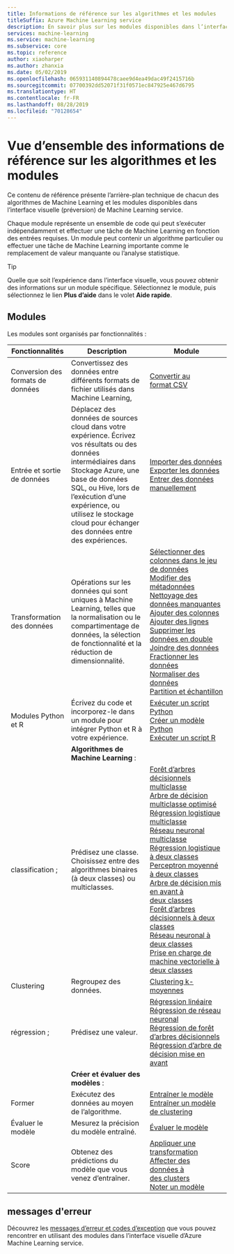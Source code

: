 ```yaml
---
title: Informations de référence sur les algorithmes et les modules
titleSuffix: Azure Machine Learning service
description: En savoir plus sur les modules disponibles dans l’interface visuelle Azure Machine Learning
services: machine-learning
ms.service: machine-learning
ms.subservice: core
ms.topic: reference
author: xiaoharper
ms.author: zhanxia
ms.date: 05/02/2019
ms.openlocfilehash: 065931140894478caee9d4ea49dac49f2415716b
ms.sourcegitcommit: 07700392dd52071f31f0571ec847925e467d6795
ms.translationtype: HT
ms.contentlocale: fr-FR
ms.lasthandoff: 08/28/2019
ms.locfileid: "70128654"
---
```

# <a name="algorithm--module-reference-overview"></a>Vue d’ensemble des informations de référence sur les algorithmes et les modules

Ce contenu de référence présente l’arrière-plan technique de chacun des algorithmes de Machine Learning et les modules disponibles dans l’interface visuelle (préversion) de Machine Learning service.

Chaque module représente un ensemble de code qui peut s’exécuter indépendamment et effectuer une tâche de Machine Learning en fonction des entrées requises. Un module peut contenir un algorithme particulier ou effectuer une tâche de Machine Learning importante comme le remplacement de valeur manquante ou l’analyse statistique.

> [!TIP]
> Quelle que soit l’expérience dans l’interface visuelle, vous pouvez obtenir des informations sur un module spécifique. Sélectionnez le module, puis sélectionnez le lien **Plus d’aide** dans le volet **Aide rapide**.

## <a name="modules"></a>Modules

Les modules sont organisés par fonctionnalités :

| Fonctionnalités | Description | Module |
| --- |--- | ---- |
| Conversion des formats de données | Convertissez des données entre différents formats de fichier utilisés dans Machine Learning, | [Convertir au format CSV](convert-to-csv.md) |
| Entrée et sortie de données | Déplacez des données de sources cloud dans votre expérience. Écrivez vos résultats ou des données intermédiaires dans Stockage Azure, une base de données SQL, ou Hive, lors de l’exécution d’une expérience, ou utilisez le stockage cloud pour échanger des données entre des expériences.  | [Importer des données](import-data.md)<br/>[Exporter les données](export-data.md)<br/>[Entrer des données manuellement](enter-data-manually.md) |
| Transformation des données | Opérations sur les données qui sont uniques à Machine Learning, telles que la normalisation ou le compartimentage de données, la sélection de fonctionnalité et la réduction de dimensionnalité.| [Sélectionner des colonnes dans le jeu de données](select-columns-in-dataset.md) <br/> [Modifier des métadonnées](edit-metadata.md) <br/> [Nettoyage des données manquantes](clean-missing-data.md) <br/> [Ajouter des colonnes](add-columns.md) <br/> [Ajouter des lignes](add-rows.md) <br/> [Supprimer les données en double](remove-duplicate-rows.md) <br/> [Joindre des données](join-data.md) <br/> [Fractionner les données](split-data.md) <br/> [Normaliser des données](normalize-data.md) <br/> [Partition et échantillon](partition-and-sample.md) |
| Modules Python et R | Écrivez du code et incorporez-le dans un module pour intégrer Python et R à votre expérience. | [Exécuter un script Python](execute-python-script.md)   <br/> [Créer un modèle Python](create-python-model.md) <br/> [Exécuter un script R](execute-r-script.md)
|  | **Algorithmes de Machine Learning** : | |
| classification ; | Prédisez une classe.  Choisissez entre des algorithmes binaires (à deux classes) ou multiclasses.| [Forêt d’arbres décisionnels multiclasse](multiclass-decision-forest.md) <br/> [Arbre de décision multiclasse optimisé](multiclass-boosted-decision-tree.md) <br/> [Régression logistique multiclasse](multiclass-logistic-regression.md)  <br/> [Réseau neuronal multiclasse](multiclass-neural-network.md)  <br/>  [Régression logistique à deux classes](two-class-logistic-regression.md)  <br/>[Perceptron moyenné à deux classes](two-class-averaged-perceptron.md) <br/> [Arbre de décision&nbsp;mis en avant&nbsp;à deux&nbsp;classes](two-class-boosted-decision-tree.md)  <br/> [Forêt d’arbres décisionnels à deux classes](two-class-decision-forest.md)  <br/> [Réseau neuronal à deux classes](two-class-neural-network.md)  <br/> [Prise en charge&nbsp;de machine&nbsp;vectorielle&nbsp;à deux classes](two-class-support-vector-machine.md) 
| Clustering | Regroupez des données.| [Clustering k-moyennes](k-means-clustering.md)
| régression ; | Prédisez une valeur. | [Régression linéaire](linear-regression.md)  <br/> [Régression de réseau neuronal](neural-network-regression.md)  <br/> [Régression de forêt d’arbres décisionnels](decision-forest-regression.md)  <br/> [Régression&nbsp;d’arbre&nbsp;de décision&nbsp;mise en avant](boosted-decision-tree-regression.md)
|  | **Créer et évaluer des modèles** : | |
| Former   | Exécutez des données au moyen de l’algorithme. | [Entraîner le modèle](train-model.md)  <br/> [Entraîner un modèle de clustering](train-clustering-model.md)    |
| Évaluer le modèle | Mesurez la précision du modèle entraîné. |  [Évaluer le modèle](evaluate-model.md)
| Score | Obtenez des prédictions du modèle que vous venez d’entraîner. | [Appliquer une transformation](apply-transformation.md)<br/>[Affecter&nbsp;des données&nbsp;à des&nbsp;clusters](assign-data-to-clusters.md) <br/>[Noter un modèle](score-model.md)

## <a name="error-messages"></a>messages d'erreur

Découvrez les [messages d’erreur et codes d’exception](machine-learning-module-error-codes.md) que vous pouvez rencontrer en utilisant des modules dans l’interface visuelle d’Azure Machine Learning service.
